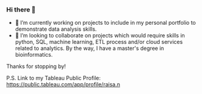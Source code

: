 ### Hi there 👋

- 🔭 I’m currently working on projects to include in my personal portfolio to demonstrate data analysis skills.
- 👯 I’m looking to collaborate on projects which would require skills in python, SQL, machine learning, ETL process and/or cloud services related to analytics.
By the way, I have a master's degree in bioinformatics.

Thanks for stopping by!

P.S. Link to my Tableau Public Profile: https://public.tableau.com/app/profile/raisa.n

<!--
**Raisa-NN/Raisa-NN** is a ✨ _special_ ✨ repository because its `README.md` (this file) appears on your GitHub profile.

Here are some ideas to get you started:

- 🔭 I’m currently working on ...
- 🌱 I’m currently learning ...
- 👯 I’m looking to collaborate on ...
- 🤔 I’m looking for help with ...
- 💬 Ask me about ...
- 📫 How to reach me: ...
- 😄 Pronouns: ...
- ⚡ Fun fact: ...
-->
